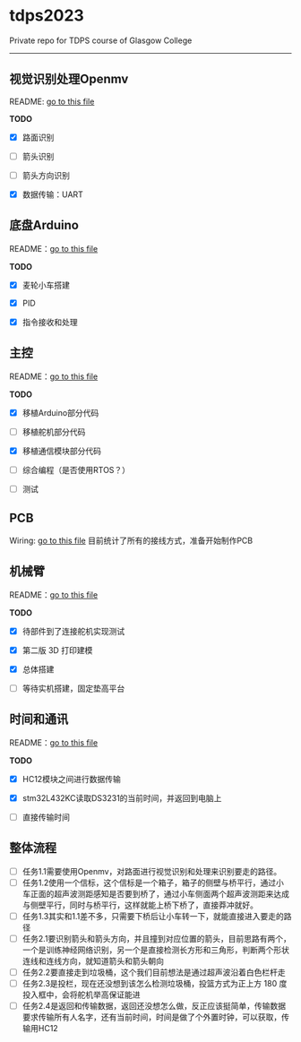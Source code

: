 # tdps2023
Private repo for TDPS course of Glasgow College

---

## 视觉识别处理Openmv

README: [go to this file](./openmv/README.md)

**TODO**

- [x] 路面识别
- [ ] 箭头识别
- [ ] 箭头方向识别
- [x] 数据传输：UART



## 底盘Arduino

README：[go to this file](./Arduino/README.md)

**TODO**

- [x] 麦轮小车搭建
- [x] PID
- [x] 指令接收和处理



## 主控

README：[go to this file](./mcu/README.md)

**TODO**
- [x] 移植Arduino部分代码
- [ ] 移植舵机部分代码
- [X] 移植通信模块部分代码
- [ ] 综合编程（是否使用RTOS？）
- [ ] 测试


## PCB

Wiring: [go to this file](./PCB/README.md)
目前统计了所有的接线方式，准备开始制作PCB
## 机械臂

README：[go to this file](./Machine_Arm/README.md)

**TODO**
- [x] 待部件到了连接舵机实现测试
- [x] 第二版 3D 打印建模
- [x] 总体搭建
- [ ] 等待实机搭建，固定垫高平台


## 时间和通讯

README：[go to this file](./Timer&Communication/README.md)

**TODO**
- [x] HC12模块之间进行数据传输
- [x] stm32L432KC读取DS3231的当前时间，并返回到电脑上
- [ ] 直接传输时间


## 整体流程

- [ ] 任务1.1需要使用Openmv，对路面进行视觉识别和处理来识别要走的路径。
- [ ] 任务1.2使用一个信标，这个信标是一个箱子，箱子的侧壁与桥平行，通过小车正面的超声波测距感知是否要到桥了，通过小车侧面两个超声波测距来达成与侧壁平行，同时与桥平行，这样就能上桥下桥了，直接莽冲就好。
- [ ] 任务1.3其实和1.1差不多，只需要下桥后让小车转一下，就能直接进入要走的路径
- [ ] 任务2.1要识别箭头和箭头方向，并且撞到对应位置的箭头，目前思路有两个，一个是训练神经网络识别，另一个是直接检测长方形和三角形，判断两个形状连线和连线方向，就知道箭头和箭头朝向
- [ ] 任务2.2要直接走到垃圾桶，这个我们目前想法是通过超声波沿着白色栏杆走
- [ ] 任务2.3是投栏，现在还没想到该怎么检测垃圾桶，投篮方式为正上方 180 度投入框中，会将舵机举高保证能进
- [ ] 任务2.4是返回和传输数据，返回还没想怎么做，反正应该挺简单，传输数据要求传输所有人名字，还有当前时间，时间是做了个外置时钟，可以获取，传输用HC12

